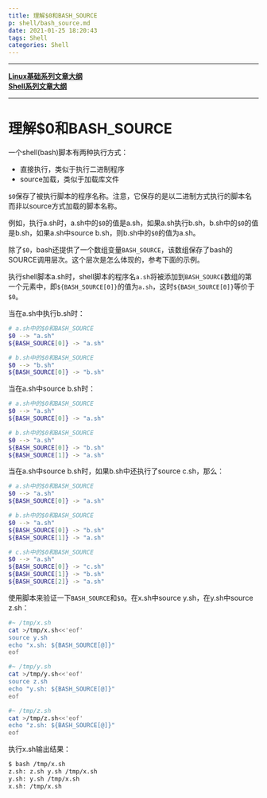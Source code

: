 ```yaml
---
title: 理解$0和BASH_SOURCE
p: shell/bash_source.md
date: 2021-01-25 18:20:43
tags: Shell
categories: Shell
---
```


--------

**[Linux基础系列文章大纲](/linux/index)**  
**[Shell系列文章大纲](/shell/index)**

--------

# 理解$0和BASH_SOURCE

一个shell(bash)脚本有两种执行方式：

- 直接执行，类似于执行二进制程序  
- source加载，类似于加载库文件  

`$0`保存了被执行脚本的程序名称。注意，它保存的是以二进制方式执行的脚本名而非以source方式加载的脚本名称。

例如，执行a.sh时，a.sh中的`$0`的值是a.sh，如果a.sh执行b.sh，b.sh中的`$0`的值是b.sh，如果a.sh中source b.sh，则b.sh中的`$0`的值为a.sh。

除了`$0`，bash还提供了一个数组变量`BASH_SOURCE`，该数组保存了bash的SOURCE调用层次。这个层次是怎么体现的，参考下面的示例。

执行shell脚本a.sh时，shell脚本的程序名`a.sh`将被添加到`BASH_SOURCE`数组的第一个元素中，即`${BASH_SOURCE[0]}`的值为`a.sh`，这时`${BASH_SOURCE[0]}`等价于`$0`。

当在a.sh中执行b.sh时：

```bash
# a.sh中的$0和BASH_SOURCE
$0 --> "a.sh"
${BASH_SOURCE[0]} -> "a.sh"

# b.sh中的$0和BASH_SOURCE
$0 --> "b.sh"
${BASH_SOURCE[0]} -> "b.sh"
```

当在a.sh中source b.sh时：

```bash
# a.sh中的$0和BASH_SOURCE
$0 --> "a.sh"
${BASH_SOURCE[0]} -> "a.sh"

# b.sh中的$0和BASH_SOURCE
$0 --> "a.sh"
${BASH_SOURCE[0]} -> "b.sh"
${BASH_SOURCE[1]} -> "a.sh"
```

当在a.sh中source b.sh时，如果b.sh中还执行了source c.sh，那么：

```bash
# a.sh中的$0和BASH_SOURCE
$0 --> "a.sh"
${BASH_SOURCE[0]} -> "a.sh"

# b.sh中的$0和BASH_SOURCE
$0 --> "a.sh"
${BASH_SOURCE[0]} -> "b.sh"
${BASH_SOURCE[1]} -> "a.sh"

# c.sh中的$0和BASH_SOURCE
$0 --> "a.sh"
${BASH_SOURCE[0]} -> "c.sh"
${BASH_SOURCE[1]} -> "b.sh"
${BASH_SOURCE[2]} -> "a.sh"
```

使用脚本来验证一下`BASH_SOURCE`和`$0`。在x.sh中source y.sh，在y.sh中source z.sh：

```bash
#~ /tmp/x.sh
cat >/tmp/x.sh<<'eof'
source y.sh
echo "x.sh: ${BASH_SOURCE[@]}"
eof

#~ /tmp/y.sh
cat >/tmp/y.sh<<'eof'
source z.sh
echo "y.sh: ${BASH_SOURCE[@]}"
eof

#~ /tmp/z.sh
cat >/tmp/z.sh<<'eof'
echo "z.sh: ${BASH_SOURCE[@]}"
eof
```

执行x.sh输出结果：
```bash
$ bash /tmp/x.sh
z.sh: z.sh y.sh /tmp/x.sh
y.sh: y.sh /tmp/x.sh
x.sh: /tmp/x.sh
```


